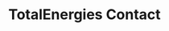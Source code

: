 ---
title: "TotalEnergies Contact"
url: /cormeilles-en-parisis/totalenergies-contact/
shop: commodité
---